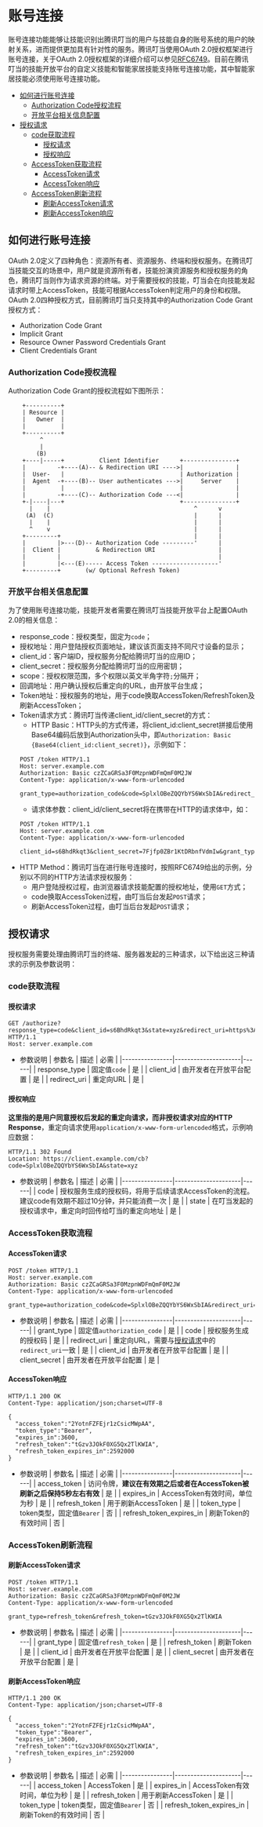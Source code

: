 # 账号连接

账号连接功能能够让技能识别出腾讯叮当的用户与技能自身的账号系统的用户的映射关系，进而提供更加具有针对性的服务。腾讯叮当使用OAuth 2.0授权框架进行账号连接，关于OAuth 2.0授权框架的详细介绍可以参见[RFC6749](https://tools.ietf.org/html/rfc6749)。目前在腾讯叮当的技能开放平台的自定义技能和智能家居技能支持账号连接功能，其中智能家居技能必须使用账号连接功能。

<!-- TOC depthFrom:2 depthTo:6 withLinks:1 updateOnSave:1 orderedList:0 -->

- [如何进行账号连接](#如何进行账号连接)
	- [Authorization Code授权流程](#authorization-code授权流程)
	- [开放平台相关信息配置](#开放平台相关信息配置)
- [授权请求](#授权请求)
	- [code获取流程](#code获取流程)
		- [授权请求](#授权请求)
		- [授权响应](#授权响应)
	- [AccessToken获取流程](#accesstoken获取流程)
		- [AccessToken请求](#accesstoken请求)
		- [AccessToken响应](#accesstoken响应)
	- [AccessToken刷新流程](#accesstoken刷新流程)
		- [刷新AccessToken请求](#刷新accesstoken请求)
		- [刷新AccessToken响应](#刷新accesstoken响应)

<!-- /TOC -->

## 如何进行账号连接

OAuth 2.0定义了四种角色：资源所有者、资源服务、终端和授权服务。在腾讯叮当技能交互的场景中，用户就是资源所有者，技能扮演资源服务和授权服务的角色，腾讯叮当则作为请求资源的终端。对于需要授权的技能，叮当会在向技能发起请求时带上AccessToken，技能可根据AccessToken判定用户的身份和权限。
OAuth 2.0四种授权方式，目前腾讯叮当只支持其中的Authorization Code Grant授权方式：

+ Authorization Code Grant
+ Implicit Grant
+ Resource Owner Password Credentials Grant
+ Client Credentials Grant

### Authorization Code授权流程
Authorization Code Grant的授权流程如下图所示：
```
    +----------+
    | Resource |
    |   Owner  |
    |          |
    +----------+
         ^
         |
        (B)
    +----|-----+          Client Identifier      +---------------+
    |         -+----(A)-- & Redirection URI ---->|               |
    |  User-   |                                 | Authorization |
    |  Agent  -+----(B)-- User authenticates --->|     Server    |
    |          |                                 |               |
    |         -+----(C)-- Authorization Code ---<|               |
    +-|----|---+                                 +---------------+
      |    |                                         ^      v
     (A)  (C)                                        |      |
      |    |                                         |      |
      ^    v                                         |      |
    +---------+                                      |      |
    |         |>---(D)-- Authorization Code ---------'      |
    |  Client |          & Redirection URI                  |
    |         |                                             |
    |         |<---(E)----- Access Token -------------------'
    +---------+       (w/ Optional Refresh Token)
```

### 开放平台相关信息配置
为了使用账号连接功能，技能开发者需要在腾讯叮当技能开放平台上配置OAuth 2.0的相关信息：

+ response_code：授权类型，固定为`code`；
+ 授权地址：用户登陆授权页面地址，建议该页面支持不同尺寸设备的显示；
+ client_id：客户端ID，授权服务分配给腾讯叮当的应用ID；
+ client_secret：授权服务分配给腾讯叮当的应用密钥；
+ scope：授权权限范围，多个权限以英文半角字符`;`分隔开；
+ 回调地址：用户确认授权后重定向的URL，由开放平台生成；
+ Token地址：授权服务的地址，用于code换取AccessToken/RefreshToken及刷新AccessToken；
+ Token请求方式：腾讯叮当传递client_id/client_secret的方式：
    - HTTP Basic：HTTP头的方式传递，将client_id:client_secret拼接后使用Base64编码后放到Authorization头中，即`Authorization: Basic {Base64(client_id:client_secret)}`，示例如下：
    ```http
    POST /token HTTP/1.1
    Host: server.example.com
    Authorization: Basic czZCaGRSa3F0MzpnWDFmQmF0M2JW
    Content-Type: application/x-www-form-urlencoded

    grant_type=authorization_code&code=SplxlOBeZQQYbYS6WxSbIA&redirect_uri=https%3A%2F%2Fclient%2Eexample%2Ecom%2Fcb
    ```
    - 请求体参数：client_id/client_secret将在携带在HTTP的请求体中，如：
    ```http
    POST /token HTTP/1.1
    Host: server.example.com
    Content-Type: application/x-www-form-urlencoded

    client_id=s6BhdRkqt3&client_secret=7Fjfp0ZBr1KtDRbnfVdmIw&grant_type=authorization_code&code=SplxlOBeZQQYbYS6WxSbIA&redirect_uri=https%3A%2F%2Fclient%2Eexample%2Ecom%2Fcb
    ```
+ HTTP Method：腾讯叮当在进行账号连接时，按照RFC6749给出的示例，分别以不同的HTTP方法请求授权服务：
    - 用户登陆授权过程，由浏览器请求技能配置的授权地址，使用`GET`方式；
    - code换取AccessToken过程，由叮当后台发起`POST`请求；
    - 刷新AccessToken过程，由叮当后台发起`POST`请求；

## 授权请求
授权服务需要处理由腾讯叮当的终端、服务器发起的三种请求，以下给出这三种请求的示例及参数说明：
### code获取流程
#### 授权请求
```http
GET /authorize?response_type=code&client_id=s6BhdRkqt3&state=xyz&redirect_uri=https%3A%2F%2Fclient%2Eexample%2Ecom%2Fcb HTTP/1.1
Host: server.example.com
```

+ 参数说明
| 参数名         | 描述                 | 必需 |
|----------------|---------------------|------|
| response_type | 固定值`code`          | 是 |
| client_id     | 由开发者在开放平台配置 | 是 |
| redirect_uri  | 重定向URL             | 是 |

#### 授权响应
**这里指的是用户同意授权后发起的重定向请求，而非授权请求对应的HTTP Response**，重定向请求使用`application/x-www-form-urlencoded`格式，示例响应数据：
```http
HTTP/1.1 302 Found
Location: https://client.example.com/cb?code=SplxlOBeZQQYbYS6WxSbIA&state=xyz
```

+ 参数说明
| 参数名         | 描述                 | 必需 |
|----------------|---------------------|------|
| code          | 授权服务生成的授权码，将用于后续请求AccessToken的流程。建议code有效期不超过10分钟，并只能消费一次   | 是 |
| state         | 在叮当发起的授权请求中，重定向时回传给叮当的重定向地址 | 是 |

### AccessToken获取流程
#### AccessToken请求
```http
POST /token HTTP/1.1
Host: server.example.com
Authorization: Basic czZCaGRSa3F0MzpnWDFmQmF0M2JW
Content-Type: application/x-www-form-urlencoded

grant_type=authorization_code&code=SplxlOBeZQQYbYS6WxSbIA&redirect_uri=https%3A%2F%2Fclient%2Eexample%2Ecom%2Fcb
```

+ 参数说明
| 参数名         | 描述                 | 必需 |
|----------------|---------------------|------|
| grant_type     | 固定值`authorization_code`   | 是 |
| code           | 授权服务生成的授权码 | 是 |
| redirect_uri   | 重定向URL，需要与[授权请求](#授权请求)中的`redirect_uri`一致  | 是 |
| client_id      | 由开发者在开放平台配置 | 是 |
| client_secret  | 由开发者在开放平台配置 | 是 |

#### AccessToken响应
```http
HTTP/1.1 200 OK
Content-Type: application/json;charset=UTF-8

{
  "access_token":"2YotnFZFEjr1zCsicMWpAA",
  "token_type":"Bearer",
  "expires_in":3600,
  "refresh_token":"tGzv3JOkF0XG5Qx2TlKWIA",
  "refresh_token_expires_in":2592000
}
```

+ 参数说明
| 参数名         | 描述                 | 必需 |
|----------------|---------------------|------|
| access_token   | 访问令牌，**建议在有效期之后或者在AccessToken被刷新之后保持5秒左右有效** | 是 |
| expires_in     | AccessToken有效时间，单位为秒 | 是 |
| refresh_token  | 用于刷新AccessToken  | 是 |
| token_type     | token类型，固定值`Bearer` | 否 |
| refresh_token_expires_in  | 刷新Token的有效时间 | 否 |


### AccessToken刷新流程
#### 刷新AccessToken请求
```http
POST /token HTTP/1.1
Host: server.example.com
Authorization: Basic czZCaGRSa3F0MzpnWDFmQmF0M2JW
Content-Type: application/x-www-form-urlencoded

grant_type=refresh_token&refresh_token=tGzv3JOkF0XG5Qx2TlKWIA
```

+ 参数说明
| 参数名         | 描述                 | 必需 |
|----------------|---------------------|------|
| grant_type     | 固定值`refresh_token`   | 是 |
| refresh_token  | 刷新Token            | 是 |
| client_id      | 由开发者在开放平台配置 | 是 |
| client_secret  | 由开发者在开放平台配置 | 是 |

#### 刷新AccessToken响应
```http
HTTP/1.1 200 OK
Content-Type: application/json;charset=UTF-8

{
  "access_token":"2YotnFZFEjr1zCsicMWpAA",
  "token_type":"Bearer",
  "expires_in":3600,
  "refresh_token":"tGzv3JOkF0XG5Qx2TlKWIA",
  "refresh_token_expires_in":2592000
}
```

+ 参数说明
| 参数名         | 描述                 | 必需 |
|----------------|---------------------|------|
| access_token   | AccessToken         | 是 |
| expires_in     | AccessToken有效时间，单位为秒 | 是 |
| refresh_token  | 用于刷新AccessToken  | 是 |
| token_type     | token类型，固定值`Bearer` | 否 |
| refresh_token_expires_in  | 刷新Token的有效时间 | 否 |
